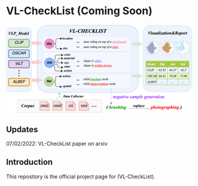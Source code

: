 # VL-CheckList (Coming Soon)

<img src="docs/overview.png" width="800"> 

## Updates
07/02/2022: VL-CheckList paper on arxiv

## Introduction
This repository is the official project page for (VL-CheckList). 

